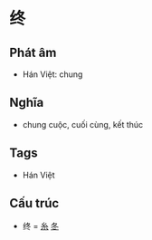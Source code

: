 # 终

## Phát âm
* Hán Việt: chung

## Nghĩa
* chung cuộc, cuối cùng, kết thúc

## Tags
* Hán Việt

## Cấu trúc
* 终 = [糸](糸.md) [冬](冬.md)

<script>window.HANZI_FIELD='终';</script>
